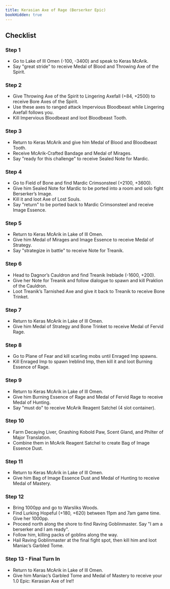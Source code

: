 ```yaml
---
title: Kerasian Axe of Rage (Berserker Epic)
bookHidden: true
---
```


## Checklist

### Step 1
  - Go to Lake of Ill Omen (-100, -3400) and speak to Keras McArik.
  - Say "great stride" to receive Medal of Blood and Throwing Axe of the Spirit.
  
### Step 2
  - Give Throwing Axe of the Spirit to Lingering Axefall (+84, +2500) to receive Bore Axes of the Spirit.
  - Use these axes to ranged attack Impervious Bloodbeast while Lingering Axefall follows you.
  - Kill Impervious Bloodbeast and loot Bloodbeast Tooth.
  
### Step 3
  - Return to Keras McArik and give him Medal of Blood and Bloodbeast Tooth.
  - Receive McArik-Crafted Bandage and Medal of Mirages.
  - Say "ready for this challenge" to receive Sealed Note for Mardic.
  
### Step 4
  - Go to Field of Bone and find Mardic Crimsonsteel (+2100, +3600).
  - Give him Sealed Note for Mardic to be ported into a room and solo fight Berserker’s Image.
  - Kill it and loot Axe of Lost Souls.
  - Say "return" to be ported back to Mardic Crimsonsteel and receive Image Essence.
  
### Step 5
  - Return to Keras McArik in Lake of Ill Omen.
  - Give him Medal of Mirages and Image Essence to receive Medal of Strategy.
  - Say "strategize in battle" to receive Note for Treanik.
  
### Step 6
  - Head to Dagnor’s Cauldron and find Treanik Ireblade (-1600, +200).
  - Give her Note for Treanik and follow dialogue to spawn and kill Praklion of the Cauldron.
  - Loot Treanik’s Tarnished Axe and give it back to Treanik to receive Bone Trinket.
  
### Step 7
  - Return to Keras McArik in Lake of Ill Omen.
  - Give him Medal of Strategy and Bone Trinket to receive Medal of Fervid Rage.
  
### Step 8
  - Go to Plane of Fear and kill scarling mobs until Enraged Imp spawns.
  - Kill Enraged Imp to spawn Ireblind Imp, then kill it and loot Burning Essence of Rage.
  
### Step 9
  - Return to Keras McArik in Lake of Ill Omen.
  - Give him Burning Essence of Rage and Medal of Fervid Rage to receive Medal of Hunting.
  - Say "must do" to receive McArik Reagent Satchel (4 slot container).
  
### Step 10
  - Farm Decaying Liver, Gnashing Kobold Paw, Scent Gland, and Philter of Major Translation.
  - Combine them in McArik Reagent Satchel to create Bag of Image Essence Dust.
  
### Step 11
  - Return to Keras McArik in Lake of Ill Omen.
  - Give him Bag of Image Essence Dust and Medal of Hunting to receive Medal of Mastery.
  
### Step 12
  - Bring 1000pp and go to Warsliks Woods.
  - Find Lurking Hopeful (+180, +620) between 11pm and 7am game time. Give her 1000pp.
  - Proceed north along the shore to find Raving Goblinmaster. Say "I am a berserker and I am ready".
  - Follow him, killing packs of goblins along the way.
  - Hail Raving Goblinmaster at the final fight spot, then kill him and loot Maniac’s Garbled Tome.
  
### Step 13 - Final Turn In
  - Return to Keras McArik in Lake of Ill Omen.
  - Give him Maniac’s Garbled Tome and Medal of Mastery to receive your 1.0 Epic: Kerasian Axe of Ire!!
